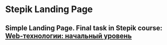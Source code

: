 # Stepik Landing Page

## Simple Landing Page. Final task in Stepik course: [Web-технологии: начальный уровень](https://stepik.org/course/82108/)

